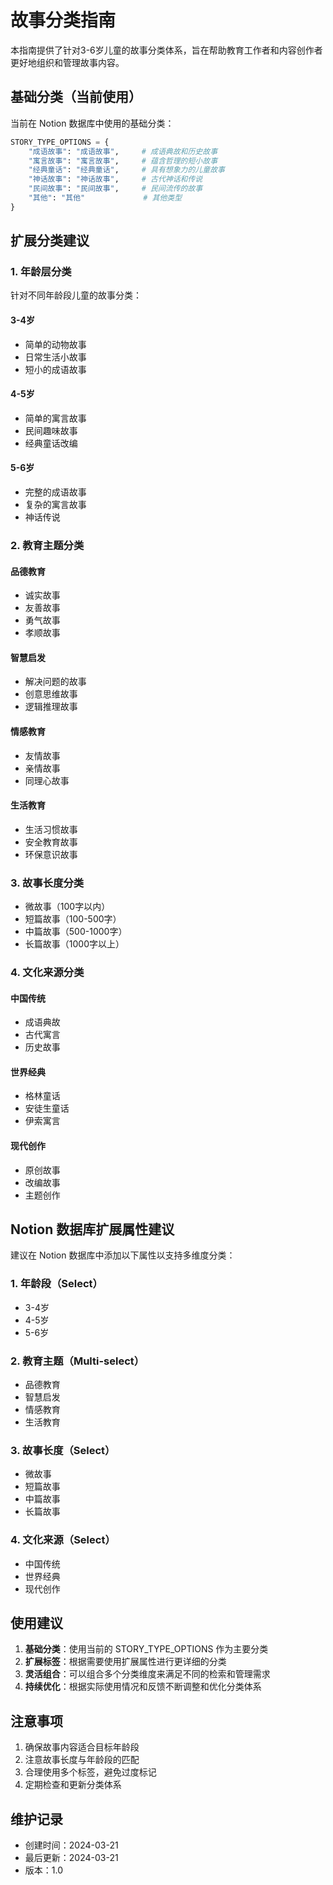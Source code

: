 # 故事分类指南

本指南提供了针对3-6岁儿童的故事分类体系，旨在帮助教育工作者和内容创作者更好地组织和管理故事内容。

## 基础分类（当前使用）
当前在 Notion 数据库中使用的基础分类：

```python
STORY_TYPE_OPTIONS = {
    "成语故事": "成语故事",     # 成语典故和历史故事
    "寓言故事": "寓言故事",     # 蕴含哲理的短小故事
    "经典童话": "经典童话",     # 具有想象力的儿童故事
    "神话故事": "神话故事",     # 古代神话和传说
    "民间故事": "民间故事",     # 民间流传的故事
    "其他": "其他"             # 其他类型
}
```

## 扩展分类建议

### 1. 年龄层分类
针对不同年龄段儿童的故事分类：

#### 3-4岁
- 简单的动物故事
- 日常生活小故事
- 短小的成语故事

#### 4-5岁
- 简单的寓言故事
- 民间趣味故事
- 经典童话改编

#### 5-6岁
- 完整的成语故事
- 复杂的寓言故事
- 神话传说

### 2. 教育主题分类

#### 品德教育
- 诚实故事
- 友善故事
- 勇气故事
- 孝顺故事

#### 智慧启发
- 解决问题的故事
- 创意思维故事
- 逻辑推理故事

#### 情感教育
- 友情故事
- 亲情故事
- 同理心故事

#### 生活教育
- 生活习惯故事
- 安全教育故事
- 环保意识故事

### 3. 故事长度分类
- 微故事（100字以内）
- 短篇故事（100-500字）
- 中篇故事（500-1000字）
- 长篇故事（1000字以上）

### 4. 文化来源分类

#### 中国传统
- 成语典故
- 古代寓言
- 历史故事

#### 世界经典
- 格林童话
- 安徒生童话
- 伊索寓言

#### 现代创作
- 原创故事
- 改编故事
- 主题创作

## Notion 数据库扩展属性建议

建议在 Notion 数据库中添加以下属性以支持多维度分类：

### 1. 年龄段（Select）
- 3-4岁
- 4-5岁
- 5-6岁

### 2. 教育主题（Multi-select）
- 品德教育
- 智慧启发
- 情感教育
- 生活教育

### 3. 故事长度（Select）
- 微故事
- 短篇故事
- 中篇故事
- 长篇故事

### 4. 文化来源（Select）
- 中国传统
- 世界经典
- 现代创作

## 使用建议

1. **基础分类**：使用当前的 STORY_TYPE_OPTIONS 作为主要分类
2. **扩展标签**：根据需要使用扩展属性进行更详细的分类
3. **灵活组合**：可以组合多个分类维度来满足不同的检索和管理需求
4. **持续优化**：根据实际使用情况和反馈不断调整和优化分类体系

## 注意事项

1. 确保故事内容适合目标年龄段
2. 注意故事长度与年龄段的匹配
3. 合理使用多个标签，避免过度标记
4. 定期检查和更新分类体系

## 维护记录

- 创建时间：2024-03-21
- 最后更新：2024-03-21
- 版本：1.0 
